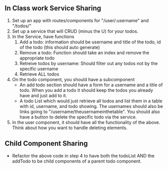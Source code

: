 ## In Class work Service Sharing
1. Set up an app with routes/components for "/user/:username" and "/todos/"
2. Set up a service that will CRUD (minus the U) for your todos.
3. In the Service, have functions 
    1. Add a todo: information should be username and title of the todo, id of the todo (this should auto generate)
    2. Remove a todo: Function should take an index and remove the appropriate todo
    3. Retreive todos by username: Should filter out any todos not by the specific username
    4. Retrieve ALL todos
4. On the todo component, you should have a subcomponent
    * An add todo section should have a form for a username and a title of todo. When you add a todo it should keep the todos you already have and just add to it.
    * A todo List which would just retrieve all todos and list them in a table with id, username, and todo showing. The usernames should also be links going to "/username/theusernameinthetable". You should also have a button to delete the specific todo via the service.
5. In the user component, it should have all the functionality of the above. Think about how you want to handle deleting elements.

## Child Component Sharing
* Refactor the above code in step 4 to have both the todoList AND the addTodo to be child components of a parent todo component.